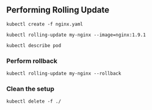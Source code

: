 ## Performing Rolling Update

```
kubectl create -f nginx.yaml

kubectl rolling-update my-nginx --image=nginx:1.9.1

kubectl describe pod

```

### Perform rollback 

```
kubectl rolling-update my-nginx --rollback
```

### Clean the setup

```
kubectl delete -f ./
```
